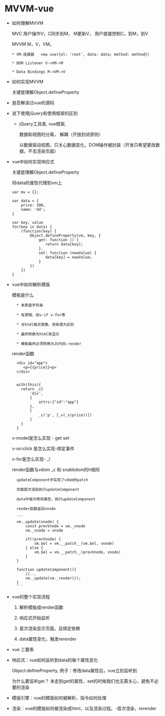 # MVVM-vue

- 如何理解MVVM

  MVC 用户操作V，C同步到M， M更新V， 用户直接控制C，到M，到V

  MVVM M，V，VM。

      * VM-连接器   new vue({el: 'root', data: data; method: method})

      * DOM Listener V->VM->M

      * Data Bindings M->VM->V

- 如何实现MVVM

  关键是理解Object.defineProperty

- 是否解读过vue的源码



- 说下使用jQuery和使用框架的区别

  * jQuery工具类, vue框架,

     数据和视图的分离， 解耦（开放封闭原则）

     以数据驱动视图，只关心数据变化，DOM操作被封装（开发只希望更改数据，不去渲染页面）

- vue中如何实现响应式

   关键是理解Object.defineProperty

   将data的属性代理到vm上

    ```
    var mv = {};

	var data = {
		price: 100,
		name: 'dd';
	}

	var key, value
	for(key in data) {
		(function(key) {
		    Object.defineProperty(vm, key, {
		        get: function () {
		           return data[key];
		        },
		        set: function (newValue) {
		           data[key] = newValue;
		        }
		    })
		})
	}
	```

- vue中如何解析模版

    模板是什么

        * 本质是字符串

        * 有逻辑，如v-if v-for等

        * 与html格式很像，但有很大区别

        * 最终转换为html来显示

        * 模板最终必须转换为JS代码-render

    render函数

    ```
      <div id="app">
         <p>{{price}}<p>
      </div>


      with(this){
      	return _c{
      		'div',
      		{
      			attrs:{"id":"app"}
      		},
      		[
                _c('p', [_v(_s(price))])
      		]
      	}
      }
    ```

    v-model是怎么实现 - get set

    v-on:click 是怎么实现-绑定事件

    v-for是怎么实现- _l

    render函数与vdom _c 和 snabbdom的h相同

        updateComponent中实现了vdom的patch

        页面首次渲染执行updateComponent

        data中每次修改属性，执行updateComponent

	    render函数返回vnode

	    ```
	    vm._update(vnode) {
	    	const prevVnode = vm._vnode
	    	vm._vnode = vnode

	    	if(!prevVnode) {
	    		vm.$el = vm.__patch__(vm.$el, vnode)
	    	} else {
	    		vm.$el = vm.__patch__(prevVnode, vnode)
	    	}
	    }

	    function updateComponent(){
	    	//...
	        vm._update(vm._render());
	    }
	    ```

- vue的整个实现流程

    1. 解析模版成render函数

    2. 响应式开始监听

    3. 首次渲染显示页面，且绑定依赖

    4. data属性变化，触发rerender

- vue 三要素

* 响应式：vue如何监听到data的每个属性变化

    Object.defineProperty, 例子：修改data属性后，vue立刻监听到

    为什么要监听get？ 未走到get的属性，set的时候我们也无需关心，避免不必要的渲染

* 模版引擎：vue的模版如何被解析，指令如何处理

* 渲染：vue的模版如何被渲染成html，以及渲染过程。-首次渲染，rerender


